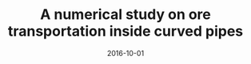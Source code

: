 ---
title: "A numerical study on ore transportation inside curved pipes"
collection: publications
permalink: /publication/2016-10-01-a-numerical-study-on-ore
date: 2016-10-01
venue: 'Annual Autumn Meeting of JASNAOE'
paperurl: 'https://doi.org/10.14856/conf.23.0_65'
citation: 'Cheng, L. Y.; Amaro Junior, R. A.; Arai, M. (2016). &quot;A numerical study on ore transportation inside curved pipes.&quot; <i>Annual Autumn Meeting of JASNAOE</i>'
---